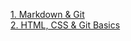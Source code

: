 [1. Markdown & Git](https://AbdukodirSoliev.github.io/rsschool-cv/cv)<br/>
[2. HTML, CSS & Git Basics](https://AbdukodirSoliev.github.io/rsschool-cv/)
